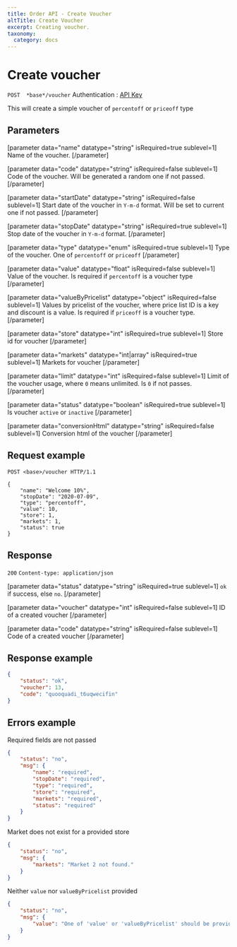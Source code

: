 ```yaml
---
title: Order API - Create Voucher
altTitle: Create Voucher
excerpt: Creating voucher.
taxonomy:
  category: docs
---
```


# Create voucher

`POST  *base*/voucher`
Authentication : [API Key](/api-references/api-intro#authentication)

This will create a simple voucher of `percentoff` or `priceoff` type

## Parameters

[parameter data="name" datatype="string" isRequired=true sublevel=1]
Name of the voucher.
[/parameter]

[parameter data="code" datatype="string" isRequired=false sublevel=1]
Code of the voucher. Will be generated a random one if not passed.
[/parameter]

[parameter data="startDate" datatype="string" isRequired=false sublevel=1]
Start date of the voucher in `Y-m-d` format. Will be set to current one if not passed.
[/parameter]

[parameter data="stopDate" datatype="string" isRequired=true sublevel=1]
Stop date of the voucher in `Y-m-d` format.
[/parameter]

[parameter data="type" datatype="enum" isRequired=true sublevel=1]
Type of the voucher. One of `percentoff` or `priceoff`
[/parameter]

[parameter data="value" datatype="float" isRequired=false sublevel=1]
Value of the voucher. Is required if `percentoff` is a voucher type
[/parameter]

[parameter data="valueByPricelist" datatype="object" isRequired=false sublevel=1]
Values by pricelist of the voucher, where price list ID is a key and discount is a value. Is required if `priceoff` is a voucher type.
[/parameter]

[parameter data="store" datatype="int" isRequired=true sublevel=1]
Store id for voucher
[/parameter]

[parameter data="markets" datatype="int|array" isRequired=true sublevel=1]
Markets for voucher 
[/parameter]

[parameter data="limit" datatype="int" isRequired=false sublevel=1]
Limit of the voucher usage, where `0` means unlimited. Is `0` if not passes.
[/parameter]

[parameter data="status" datatype="boolean" isRequired=true sublevel=1]
Is voucher `active` or `inactive`
[/parameter]

[parameter data="conversionHtml" datatype="string" isRequired=false sublevel=1]
Conversion html of the voucher
[/parameter]

## Request example

```http
POST <base>/voucher HTTP/1.1

{
    "name": "Welcome 10%",
    "stopDate": "2020-07-09",
    "type": "percentoff",
    "value": 10,
    "store": 1,
    "markets": 1,
    "status": true
}
```

<!--
```eval_rst
.. _order-api-create-voucher-response:
```
-->

## Response

`200` `Content-type: application/json`

[parameter data="status" datatype="string" isRequired=true sublevel=1]
``ok`` if success, else ``no``.
[/parameter]

[parameter data="voucher" datatype="int" isRequired=false sublevel=1]
ID of a created voucher
[/parameter]

[parameter data="code" datatype="string" isRequired=false sublevel=1]
Code of a created voucher
[/parameter]

## Response example

```json
{
    "status": "ok",
    "voucher": 13,
    "code": "quooquadi_t6uqwecifin"
}
```
## Errors example

Required fields are not passed
```json
{
    "status": "no",
    "msg": {
        "name": "required",
        "stopDate": "required",
        "type": "required",
        "store": "required",
        "markets": "required",
        "status": "required"
    }
}
```

Market does not exist for a provided store
```json
{
    "status": "no",
    "msg": {
        "markets": "Market 2 not found."
    }
}
```

Neither `value` nor `valueByPricelist` provided

```json
{
    "status": "no",
    "msg": {
        "value": "One of 'value' or 'valueByPricelist' should be provided."
    }
}
```
